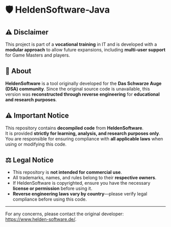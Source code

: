 # 🛡️ HeldenSoftware-Java  

## ⚠️ Disclaimer  
This project is part of a **vocational training** in IT and is developed with a **modular approach** to allow future expansions, including **multi-user support** for Game Masters and players.  

## 📌 About  
**HeldenSoftware** is a tool originally developed for the **Das Schwarze Auge (DSA) community**. Since the original source code is unavailable, this version was **reconstructed through reverse engineering** for **educational and research purposes**. 

## ⚠️ Important Notice  
This repository contains **decompiled code** from **HeldenSoftware**.  
It is provided **strictly for learning, analysis, and research purposes only**.  
You are responsible for ensuring compliance with **all applicable laws** when using or modifying this code.  

## ⚖️ Legal Notice  
- This repository is **not intended for commercial use**.  
- All trademarks, names, and rules belong to their **respective owners**.  
- If HeldenSoftware is copyrighted, ensure you have the necessary **license or permission** before using it.  
- **Reverse engineering laws vary by country**—please verify legal compliance before using this code.  

---
For any concerns, please contact the original developer: https://www.helden-software.de/.
